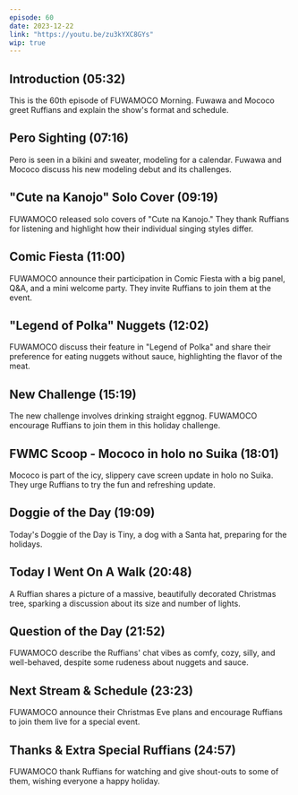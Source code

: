 ```yaml
---
episode: 60
date: 2023-12-22
link: "https://youtu.be/zu3kYXC8GYs"
wip: true
---
```


## Introduction (05:32)

This is the 60th episode of FUWAMOCO Morning. Fuwawa and Mococo greet Ruffians and explain the show's format and schedule.

## Pero Sighting (07:16)

Pero is seen in a bikini and sweater, modeling for a calendar. Fuwawa and Mococo discuss his new modeling debut and its challenges.

## "Cute na Kanojo" Solo Cover (09:19)

FUWAMOCO released solo covers of "Cute na Kanojo." They thank Ruffians for listening and highlight how their individual singing styles differ.

## Comic Fiesta (11:00)

FUWAMOCO announce their participation in Comic Fiesta with a big panel, Q&A, and a mini welcome party. They invite Ruffians to join them at the event.

## "Legend of Polka" Nuggets (12:02)

FUWAMOCO discuss their feature in "Legend of Polka" and share their preference for eating nuggets without sauce, highlighting the flavor of the meat.

## New Challenge (15:19)

The new challenge involves drinking straight eggnog. FUWAMOCO encourage Ruffians to join them in this holiday challenge.

## FWMC Scoop - Mococo in holo no Suika (18:01)

Mococo is part of the icy, slippery cave screen update in holo no Suika. They urge Ruffians to try the fun and refreshing update.

## Doggie of the Day (19:09)

Today's Doggie of the Day is Tiny, a dog with a Santa hat, preparing for the holidays.

## Today I Went On A Walk (20:48)

A Ruffian shares a picture of a massive, beautifully decorated Christmas tree, sparking a discussion about its size and number of lights.

## Question of the Day (21:52)

FUWAMOCO describe the Ruffians' chat vibes as comfy, cozy, silly, and well-behaved, despite some rudeness about nuggets and sauce.

## Next Stream & Schedule (23:23)

FUWAMOCO announce their Christmas Eve plans and encourage Ruffians to join them live for a special event.

## Thanks & Extra Special Ruffians (24:57)

FUWAMOCO thank Ruffians for watching and give shout-outs to some of them, wishing everyone a happy holiday.
